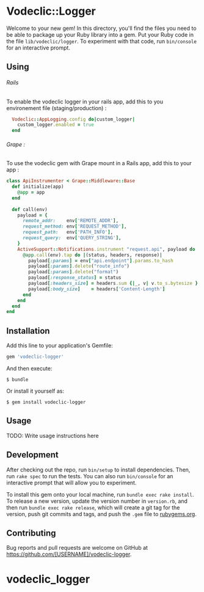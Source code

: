 # Vodeclic::Logger

Welcome to your new gem! In this directory, you'll find the files you need to be able to package up your Ruby library into a gem. Put your Ruby code in the file `lib/vodeclic/logger`. To experiment with that code, run `bin/console` for an interactive prompt.

## Using
###### Rails
 To enable the vodeclic logger in your rails app, add this to you environement file (staging/production) : 
 
  ```ruby
    Vodeclic::AppLogging.config do|custom_logger|                                                                            
      custom_logger.enabled = true 
    end 
  ```
  
###### Grape : 

To use the vodeclic gem with Grape mount in a Rails app, add this to your app : 
```ruby
class ApiInstrumenter < Grape::Middleware::Base                                                                                                                              
  def initialize(app)                                                                                                                                                        
    @app = app                                                                                                                                                               
  end                                                                                                                                                                        
                                                                                                                                                                             
  def call(env)                                                                                                                                                              
    payload = {                             
      remote_addr:    env['REMOTE_ADDR'],                                                                                    
      request_method: env['REQUEST_METHOD'],    
      request_path:   env['PATH_INFO'],                                                                                     
      request_query:  env['QUERY_STRING'],                                
    }                                                                                                                                                                 
    ActiveSupport::Notifications.instrument "request.api", payload do                                                                                                        
      @app.call(env).tap do |(status, headers, response)|                                                                    
        payload[:params] = env["api.endpoint"].params.to_hash                                                                
        payload[:params].delete("route_info")          
        payload[:params].delete("format")               
        payload[:response_status] = status                                                                                
        payload[:headers_size] = headers.sum {|_, v| v.to_s.bytesize }
        payload[:body_size]    = headers['Content-Length']                                                                  
      end                                        
    end                                      
  end                                         
end
```

## Installation

Add this line to your application's Gemfile:

```ruby
gem 'vodeclic-logger'
```



And then execute:

    $ bundle

Or install it yourself as:

    $ gem install vodeclic-logger

## Usage

TODO: Write usage instructions here

## Development

After checking out the repo, run `bin/setup` to install dependencies. Then, run `rake spec` to run the tests. You can also run `bin/console` for an interactive prompt that will allow you to experiment.

To install this gem onto your local machine, run `bundle exec rake install`. To release a new version, update the version number in `version.rb`, and then run `bundle exec rake release`, which will create a git tag for the version, push git commits and tags, and push the `.gem` file to [rubygems.org](https://rubygems.org).

## Contributing

Bug reports and pull requests are welcome on GitHub at https://github.com/[USERNAME]/vodeclic-logger.

# vodeclic_logger

